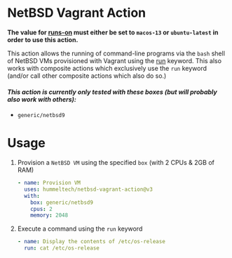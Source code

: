 # NetBSD Vagrant Action

**The value for [runs-on](https://docs.github.com/en/actions/using-workflows/workflow-syntax-for-github-actions#jobsjob_idruns-on) must either be set to `macos-13` or `ubuntu-latest` in order to use this action.**

This action allows the running of command-line programs via the `bash` shell of NetBSD VMs provisioned with Vagrant using the [run](https://docs.github.com/en/actions/using-workflows/workflow-syntax-for-github-actions#jobsjob_idstepsrun) keyword. This also works with composite actions which exclusively use the `run` keyword (and/or call other composite actions which also do so.)

#### *This action is currently only tested with these boxes (but will probably also work with others):*
  * `generic/netbsd9`

# Usage
<!-- start usage -->
1. Provision a `NetBSD VM` using the specified `box` (with 2 CPUs & 2GB of RAM)
    ```yaml
    - name: Provision VM
      uses: hummeltech/netbsd-vagrant-action@v3
      with:
        box: generic/netbsd9
        cpus: 2
        memory: 2048
    ```
2. Execute a command using the `run` keyword
    ```yaml
    - name: Display the contents of /etc/os-release
      run: cat /etc/os-release
    ```
<!-- end usage -->

